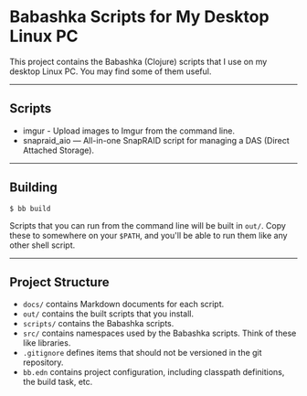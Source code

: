 # Babashka Scripts for My Desktop Linux PC

This project contains the Babashka (Clojure) scripts that I use on my desktop Linux PC.
You may find some of them useful.

---

## Scripts

* imgur - Upload images to Imgur from the command line.
* snapraid_aio — All-in-one SnapRAID script for managing a DAS (Direct Attached Storage).

---

## Building

    $ bb build

Scripts that you can run from the command line will be built in `out/`. Copy these to
somewhere on your `$PATH`, and you'll be able to run them like any other shell script.

---

## Project Structure

- `docs/` contains Markdown documents for each script.
- `out/` contains the built scripts that you install.
- `scripts/` contains the Babashka scripts.
- `src/` contains namespaces used by the Babashka scripts. Think of these like libraries.
- `.gitignore` defines items that should not be versioned in the git repository.
- `bb.edn` contains project configuration, including classpath definitions, the build task, etc. 
